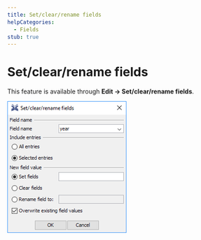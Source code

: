 ```yaml
---
title: Set/clear/rename fields
helpCategories:
  - Fields
stub: true
---
```


# Set/clear/rename fields

This feature is available through **Edit → Set/clear/rename fields**.

![Screenshot of the Related Articles Tab](../.gitbook/assets/setclearrenamefields.png)

